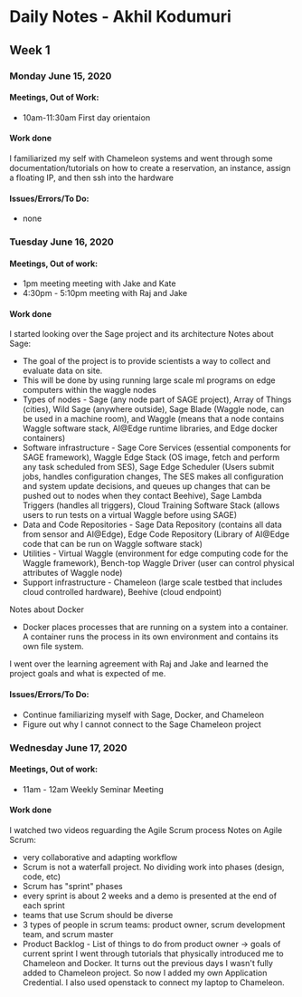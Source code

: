 # Daily Notes - Akhil Kodumuri

## Week 1

### Monday June 15, 2020
#### Meetings, Out of Work:
* 10am-11:30am First day orientaion

#### Work done
I familiarized my self with Chameleon systems and went through some documentation/tutorials on how to create a reservation, an instance, assign a floating IP, and then ssh into the hardware
#### Issues/Errors/To Do:
- none

### Tuesday June 16, 2020
#### Meetings, Out of work:
* 1pm meeting meeting with Jake and Kate
* 4:30pm - 5:10pm meeting with Raj and Jake
#### Work done
I started looking over the Sage project and its architecture
Notes about Sage:
* The goal of the project is to provide scientists a way to collect and evaluate data on site.
* This will be done by using running large scale ml programs on edge computers within the waggle nodes
* Types of nodes - Sage (any node part of SAGE project), Array of Things (cities), Wild Sage (anywhere outside), Sage Blade (Waggle node, can be used in a machine room), and Waggle (means that a node contains Waggle software stack, AI@Edge runtime libraries, and Edge docker containers)
* Software infrastructure - Sage Core Services (essential components for SAGE framework), Waggle Edge Stack (OS image, fetch and perform any task scheduled from SES), Sage Edge Scheduler (Users submit jobs, handles configuration changes, The SES makes all configuration and system update decisions, and queues up changes that can be pushed out to nodes when they contact Beehive), Sage Lambda Triggers (handles all triggers), Cloud Training Software Stack (allows users to run tests on a virtual Waggle before using SAGE)
* Data and Code Repositories - Sage Data Repository (contains all data from sensor and AI@Edge), Edge Code Repository (Library of AI@Edge code that can be run on Waggle software stack)
* Utilities - Virtual Waggle (environment for edge computing code for the Waggle framework), Bench-top Waggle Driver (user can control physical attributes of Waggle node)
* Support infrastructure - Chameleon (large scale testbed that includes cloud controlled hardware), Beehive (cloud endpoint)



Notes about Docker
* Docker places processes that are running on a system into a container. A container runs the process in its own environment and contains its own file system.

I went over the learning agreement with Raj and Jake and learned the project goals and what is expected of me.


#### Issues/Errors/To Do:
- Continue familiarizing myself with Sage, Docker, and Chameleon
- Figure out why I cannot connect to the Sage Chameleon project

### Wednesday June 17, 2020
#### Meetings, Out of work:
- 11am - 12am Weekly Seminar Meeting
#### Work done
I watched two videos reguarding the Agile Scrum process
Notes on Agile Scrum:
* very collaborative and adapting workflow
* Scrum is not a waterfall project. No dividing work into phases (design, code, etc)
* Scrum has "sprint" phases
* every sprint is about 2 weeks and a demo is presented at the end of each sprint
* teams that use Scrum should be diverse
* 3 types of people in scrum teams: product owner, scrum development team, and scrum master
* Product Backlog - List of things to do from product owner -> goals of current sprint
I went through tutorials that physically introduced me to Chameleon and Docker. It turns out the previous days I wasn't fully added to Chameleon project. So now I added my own Application Credential. I also used openstack to connect my laptop to Chameleon.

